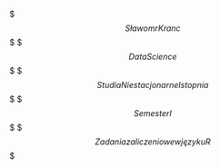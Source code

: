 $$$ Sławomr Kranc 	            $$$
$$$ Data Science                    $$$
$$$ Studia Niestacjonarne I stopnia $$$
$$$ Semester I                      $$$
$$$ Zadania zaliczeniowe w języku R $$$


